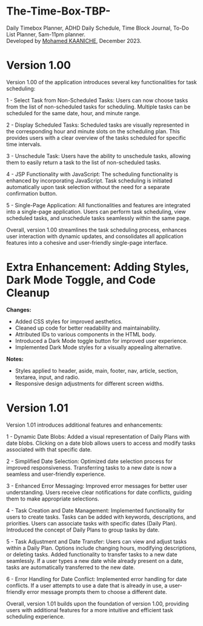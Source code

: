 # The-Time-Box-TBP-
Daily Timebox Planner, ADHD Daily Schedule, Time Block Journal, To-Do List Planner, 5am-11pm planner.<br>
Developed by [Mohamed KAANICHE](https://www.linkedin.com/in/mhkaaniche/), December 2023.

# Version 1.00 
Version 1.00 of the application introduces several key functionalities for task scheduling:

1 - Select Task from Non-Scheduled Tasks:
Users can now choose tasks from the list of non-scheduled tasks for scheduling.
Multiple tasks can be scheduled for the same date, hour, and minute range.

2 - Display Scheduled Tasks:
Scheduled tasks are visually represented in the corresponding hour and minute slots on the scheduling plan.
This provides users with a clear overview of the tasks scheduled for specific time intervals.

3 - Unschedule Task:
Users have the ability to unschedule tasks, allowing them to easily return a task to the list of non-scheduled tasks.

4 - JSP Functionality with JavaScript:
The scheduling functionality is enhanced by incorporating JavaScript.
Task scheduling is initiated automatically upon task selection without the need for a separate confirmation button.

5 - Single-Page Application:
All functionalities and features are integrated into a single-page application.
Users can perform task scheduling, view scheduled tasks, and unschedule tasks seamlessly within the same page.

Overall, version 1.00 streamlines the task scheduling process, enhances user interaction with dynamic updates, and consolidates all application features into a cohesive and user-friendly single-page interface.

# Extra Enhancement: Adding Styles, Dark Mode Toggle, and Code Cleanup

**Changes:**
- Added CSS styles for improved aesthetics.
- Cleaned up code for better readability and maintainability.
- Attributed IDs to various components in the HTML body.
- Introduced a Dark Mode toggle button for improved user experience.
- Implemented Dark Mode styles for a visually appealing alternative.

**Notes:**
- Styles applied to header, aside, main, footer, nav, article, section, textarea, input, and radio.
- Responsive design adjustments for different screen widths.

# Version 1.01
Version 1.01 introduces additional features and enhancements:

1 - Dynamic Date Blobs:
Added a visual representation of Daily Plans with date blobs.
Clicking on a date blob allows users to access and modify tasks associated with that specific date.

2 - Simplified Date Selection:
Optimized date selection process for improved responsiveness.
Transferring tasks to a new date is now a seamless and user-friendly experience.

3 - Enhanced Error Messaging:
Improved error messages for better user understanding.
Users receive clear notifications for date conflicts, guiding them to make appropriate selections.

4 - Task Creation and Date Management:
Implemented functionality for users to create tasks.
Tasks can be added with keywords, descriptions, and priorities.
Users can associate tasks with specific dates (Daily Plan).
Introduced the concept of Daily Plans to group tasks by date.

5 - Task Adjustment and Date Transfer:
Users can view and adjust tasks within a Daily Plan.
Options include changing hours, modifying descriptions, or deleting tasks.
Added functionality to transfer tasks to a new date seamlessly.
If a user types a new date while already present on a date, tasks are automatically transferred to the new date.

6 - Error Handling for Date Conflict:
Implemented error handling for date conflicts.
If a user attempts to use a date that is already in use, a user-friendly error message prompts them to choose a different date.

Overall, version 1.01 builds upon the foundation of version 1.00, providing users with additional features for a more intuitive and efficient task scheduling experience.
